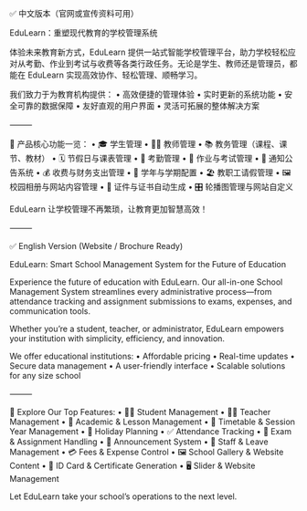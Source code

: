 ✅ 中文版本（官网或宣传资料可用）

EduLearn：重塑现代教育的学校管理系统

体验未来教育新方式，EduLearn 提供一站式智能学校管理平台，助力学校轻松应对从考勤、作业到考试与收费等各类行政任务。无论是学生、教师还是管理员，都能在 EduLearn 实现高效协作、轻松管理、顺畅学习。

我们致力于为教育机构提供：
	•	高效便捷的管理体验
	•	实时更新的系统功能
	•	安全可靠的数据保障
	•	友好直观的用户界面
	•	灵活可拓展的整体解决方案

⸻

🌟 产品核心功能一览：
	•	🎓 学生管理
	•	🧑‍🏫 教师管理
	•	📚 教务管理（课程、课节、教材）
	•	🗓️ 节假日与课表管理
	•	🧾 考勤管理
	•	📝 作业与考试管理
	•	📢 通知公告系统
	•	💰 收费与财务支出管理
	•	📆 学年与学期配置
	•	🏖️ 教职工请假管理
	•	🖼️ 校园相册与网站内容管理
	•	🪪 证件与证书自动生成
	•	🎛️ 轮播图管理与网站自定义

EduLearn 让学校管理不再繁琐，让教育更加智慧高效！

⸻

✅ English Version (Website / Brochure Ready)

EduLearn: Smart School Management System for the Future of Education

Experience the future of education with EduLearn.
Our all-in-one School Management System streamlines every administrative process—from attendance tracking and assignment submissions to exams, expenses, and communication tools.

Whether you’re a student, teacher, or administrator, EduLearn empowers your institution with simplicity, efficiency, and innovation.

We offer educational institutions:
	•	Affordable pricing
	•	Real-time updates
	•	Secure data management
	•	A user-friendly interface
	•	Scalable solutions for any size school

⸻

🌟 Explore Our Top Features:
	•	👩‍🎓 Student Management
	•	👨‍🏫 Teacher Management
	•	📘 Academic & Lesson Management
	•	📅 Timetable & Session Year Management
	•	📆 Holiday Planning
	•	✅ Attendance Tracking
	•	🧠 Exam & Assignment Handling
	•	📣 Announcement System
	•	💼 Staff & Leave Management
	•	💳 Fees & Expense Control
	•	🖼️ School Gallery & Website Content
	•	🪪 ID Card & Certificate Generation
	•	🖥️ Slider & Website Management

Let EduLearn take your school’s operations to the next level.